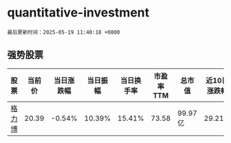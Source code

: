 # quantitative-investment

`最后更新时间：2025-05-19 11:40:18 +0800`

## 强势股票

|股票|当前价|当日涨跌幅|当日振幅|当日换手率|市盈率TTM|总市值|近10日涨跌幅|
|----|----|----|----|----|----|----|----|
|[格力博](https://xueqiu.com/S/SZ301260)|20.39|-0.54%|10.39%|15.41%|73.58|99.97亿|29.21%|

